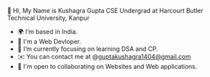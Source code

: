 👋 Hi, My Name is Kushagra Gupta
CSE Undergrad at Harcourt Butler Technical University, Kanpur
- 🌍 I’m based in India.
- 🧠 I'm a Web Devloper.
- 🌱 I’m currently focusing on learning DSA and CP.
- ✉️ You can contact me at @guptakushagra1404@gmail.com
- 🤝  I'm open to collaborating on Websites and Web applications.

<!---
Kushagra-1404/Kushagra-1404 is a ✨ special ✨ repository because its `README.md` (this file) appears on your GitHub profile.
You can click the Preview link to take a look at your changes.
--->
